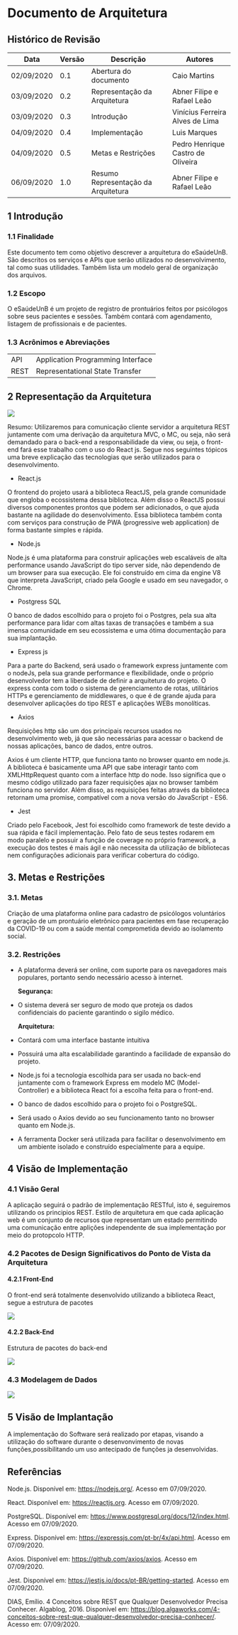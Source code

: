 # Documento de Arquitetura
## Histórico de Revisão


| Data       | Versão | Descrição                    | Autores                    |
| ---------- | ------ | ---------------------------- | -------------------------- |
| 02/09/2020 | 0.1    | Abertura do documento        | Caio Martins               |
| 03/09/2020 | 0.2    | Representação da Arquitetura | Abner Filipe e Rafael Leão |
| 03/09/2020 | 0.3 | Introdução | Vinícius Ferreira Alves de Lima|
| 04/09/2020 | 0.4 | Implementação | Luis Marques|
| 04/09/2020 | 0.5 | Metas e Restrições | Pedro Henrique Castro de Oliveira |
| 06/09/2020 | 1.0 | Resumo Representação da Arquitetura | Abner Filipe e Rafael Leão |


## 1 Introdução

### 1.1 Finalidade
Este documento tem como objetivo descrever a arquitetura do eSaúdeUnB. São descritos os serviços e APIs que serão utilizados no desenvolvimento, tal como suas utilidades. Também lista um modelo geral de organização dos arquivos.

### 1.2 Escopo
O eSaúdeUnB é um projeto de registro de prontuários feitos por psicólogos sobre seus pacientes e sessões. Também contará com agendamento, listagem de profissionais e de pacientes.

### 1.3 Acrônimos e Abreviações
| | |
|-|-|
|API | Application Programming Interface |
|REST| Representational State Transfer |
## 2 Representação da Arquitetura

![](https://i.imgur.com/tanRfCn.png)

Resumo: Utilizaremos para comunicação cliente servidor a arquitetura REST juntamente com uma derivação da arquitetura MVC, o MC, ou seja, não será demandado para o back-end a responsabilidade da view, ou seja, o front-end fará esse trabalho com o uso do React js. Segue nos seguintes tópicos uma breve explicação das tecnologias que serão utilizados para o desenvolvimento.

* React.js

O frontend do projeto usará a biblioteca ReactJS, pela grande comunidade que engloba o ecossistema dessa biblioteca. Além disso o ReactJS possui diversos componentes prontos que podem ser adicionados, o que ajuda bastante na agilidade do desenvolvimento. Essa biblioteca também conta com serviços para construção de PWA (progressive web application) de forma bastante simples e rápida. 

* Node.js

Node.js é uma plataforma para construir aplicações web escaláveis de alta performance usando JavaScript do tipo server side, não dependendo de um browser para sua execução. Ele foi construído em cima da engine V8 que interpreta JavaScript, criado pela Google e usado em seu navegador, o Chrome.

* Postgress SQL

O banco de dados escolhido para o projeto foi o Postgres, pela sua alta performance para lidar com altas taxas de transações e também a sua imensa comunidade em seu ecossistema e uma ótima documentação para sua implantação.

* Express js

Para a parte do Backend, será usado o framework express juntamente com o  nodeJs, pela sua grande performance e flexibilidade, onde o próprio desenvolvedor tem a liberdade de definir a arquitetura do projeto. O express conta com todo o sistema de gerenciamento de rotas, utilitários HTTPs e gerenciamento de middlewares, o que é de grande ajuda para desenvolver aplicações do tipo REST e aplicações WEBs monolíticas.

* Axios

Requisições http são um dos principais recursos usados no desenvolvimento web, já que são necessárias para acessar o backend de nossas aplicações, banco de dados, entre outros. 

Axios é um cliente HTTP, que funciona tanto no browser quanto em node.js. A biblioteca é basicamente uma API que sabe interagir tanto com XMLHttpRequest quanto com a interface http do node. Isso significa que o mesmo código utilizado para fazer requisições ajax no browser também funciona no servidor. Além disso, as requisições feitas através da biblioteca retornam uma promise, compatível com a nova versão do JavaScript - ES6.

* Jest

Criado pelo Facebook, Jest foi escolhido como framework de teste devido a sua rápida e fácil implementação. Pelo fato de seus testes rodarem em modo paralelo e possuir a função de coverage no próprio framework, a execução dos testes é mais ágil e não necessita da utilização de bibliotecas nem configurações adicionais para verificar cobertura do código.

## 3. Metas e Restrições

### 3.1. Metas

Criação de uma plataforma online para cadastro de psicólogos voluntários e geração de um prontuário eletrônico para pacientes em fase recuperação da COVID-19 ou com a saúde mental comprometida devido ao isolamento social.

### 3.2. Restrições

* A plataforma deverá ser online, com suporte para os navegadores mais populares, portanto sendo necessário acesso à internet.

    **Segurança:**
* O sistema deverá ser seguro de modo que proteja os dados confidenciais do paciente garantindo o sigilo médico.

    **Arquitetura:** 

* Contará com uma interface bastante intuitiva
* Possuirá uma alta escalabilidade garantindo a facilidade de expansão do projeto. 
* Node.js foi a tecnologia escolhida para ser usada no back-end juntamente com o framework Express em modelo MC (Model-Controller) e a biblioteca React foi a escolha feita para o front-end. 
* O banco de dados escolhido para o projeto foi o PostgreSQL.
* Será usado o Axios devido ao seu funcionamento tanto no browser quanto em Node.js.
* A ferramenta Docker será utilizada para facilitar o desenvolvimento em um ambiente isolado e construído especialmente para a equipe.

## 4 Visão de Implementação

### 4.1 Visão Geral
A aplicação seguirá o padrão de implementação RESTful, isto é, seguiremos utilizando os principios REST. Estilo de arquitetura em que cada aplicação web é um conjunto de recursos que representam um estado permitindo uma comunicação entre aplições independente de sua implementação por meio do protopcolo HTTP.


### 4.2 Pacotes de Design Significativos do Ponto de Vista da Arquitetura

#### 4.2.1 Front-End
O front-end será totalmente desenvolvido utilizando a biblioteca React, segue a estrutura de pacotes

![](https://i.imgur.com/PH8ZVSn.png)


#### 4.2.2 Back-End
Estrutura de pacotes do back-end

![](https://i.imgur.com/wm4DQc6.png)


### 4.3 Modelagem de Dados

![](https://i.imgur.com/NybqjG6.png)




## 5 Visão de Implantação

A implementação do Software será realizado por etapas, visando a utilização do software durante o desenvonvimento de novas funções,possibilitando um uso antecipado de funções ja desenvolvidas.


## Referências
Node.js. Disponível em: https://nodejs.org/. Acesso em 07/09/2020.

React. Disponível em: https://reactjs.org. Acesso em 07/09/2020.

PostgreSQL. Disponível em: https://www.postgresql.org/docs/12/index.html. Acesso em 07/09/2020.

Express. Disponível em: https://expressjs.com/pt-br/4x/api.html. Acesso em 07/09/2020.

Axios. Disponível em: https://github.com/axios/axios. Acesso em 07/09/2020.

Jest. Disponível em: https://jestjs.io/docs/pt-BR/getting-started. Acesso em 07/09/2020.

DIAS, Emílio. 4 Conceitos sobre REST que Qualquer Desenvolvedor Precisa Conhecer. Algablog, 2016.
Disponível em: https://blog.algaworks.com/4-conceitos-sobre-rest-que-qualquer-desenvolvedor-precisa-conhecer/. Acesso em: 07/09/2020.

